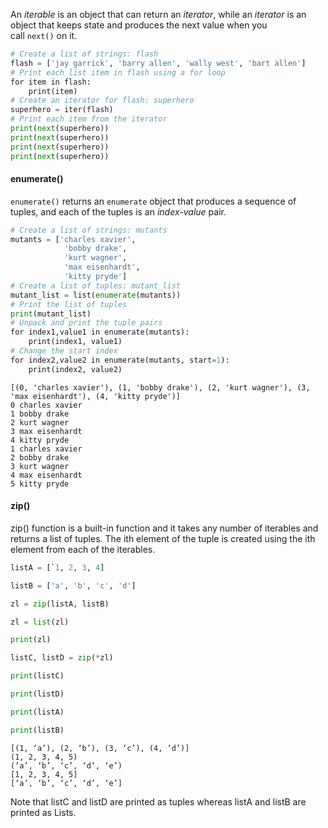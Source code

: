 An _iterable_ is an object that can return an _iterator_, while an _iterator_ is an object that keeps state and produces the next value when you call `next()` on it.

```python
# Create a list of strings: flash
flash = ['jay garrick', 'barry allen', 'wally west', 'bart allen']
# Print each list item in flash using a for loop
for item in flash:
    print(item)
# Create an iterator for flash: superhero
superhero = iter(flash)
# Print each item from the iterator
print(next(superhero))
print(next(superhero))
print(next(superhero))
print(next(superhero))
```

#### enumerate()
`enumerate()` returns an `enumerate` object that produces a sequence of tuples, and each of the tuples is an _index-value_ pair.
```python
# Create a list of strings: mutants
mutants = ['charles xavier', 
            'bobby drake', 
            'kurt wagner', 
            'max eisenhardt', 
            'kitty pryde']
# Create a list of tuples: mutant_list
mutant_list = list(enumerate(mutants))  
# Print the list of tuples
print(mutant_list)  
# Unpack and print the tuple pairs
for index1,value1 in enumerate(mutants):
    print(index1, value1)  
# Change the start index
for index2,value2 in enumerate(mutants, start=1):
    print(index2, value2)
```

```console
[(0, 'charles xavier'), (1, 'bobby drake'), (2, 'kurt wagner'), (3, 'max eisenhardt'), (4, 'kitty pryde')] 
0 charles xavier 
1 bobby drake 
2 kurt wagner 
3 max eisenhardt 
4 kitty pryde 
1 charles xavier 
2 bobby drake 
3 kurt wagner 
4 max eisenhardt 
5 kitty pryde
```

#### zip()
zip() function is a built-in function and it takes any number of iterables and returns a list of tuples. The ith element of the tuple is created using the ith element from each of the iterables.

```python
listA = [`1, 2, 3, 4]

listB = ['a', 'b', 'c', 'd']

zl = zip(listA, listB)

zl = list(zl)

print(zl)

listC, listD = zip(*zl)

print(listC)

print(listD)

print(listA)

print(listB)
```

```console
[(1, ‘a’), (2, ‘b’), (3, ‘c’), (4, ‘d’)]  
(1, 2, 3, 4, 5)  
(‘a’, ‘b’, ‘c’, ‘d’, ‘e’)  
[1, 2, 3, 4, 5]  
[‘a’, ‘b’, ‘c’, ‘d’, ‘e’]
```

Note that listC and listD are printed as tuples whereas listA and listB are printed as Lists.